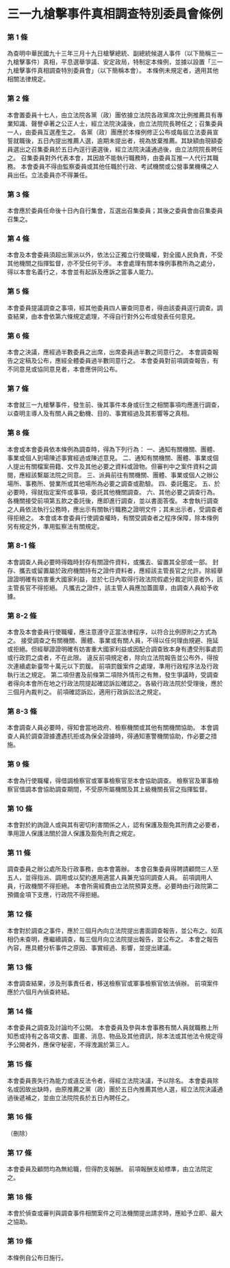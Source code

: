 # 三一九槍擊事件真相調查特別委員會條例

### 第 1 條

為查明中華民國九十三年三月十九日槍擊總統、副總統候選人事件（以下簡稱三一九槍擊事件）真相，平息選舉爭議、安定政局，特制定本條例，並據以設置「三一九槍擊事件真相調查特別委員會」（以下簡稱本會）。
本條例未規定者，適用其他相關法律規定。

### 第 2 條

本會置委員十七人，由立法院各黨（政）團依據立法院各政黨席次比例推薦具有專業知識、聲譽卓著之公正人士，經立法院決議後，由立法院院長聘任之；召集委員一人，由委員互選產生之。
各黨（政）團應於本條例修正公布或每屆立法委員宣誓就職後，五日內提出推薦人選，逾期未提出者，視為放棄推薦。其缺額由現額委員選出之召集委員於五日內逕行遴選後，經立法院決議通過後，由立法院院長聘任之。
召集委員對外代表本會，其因故不能執行職務時，由委員互推一人代行其職務。
本會委員不得由監察委員或其他任職於行政、考試機關或公營事業機構之人員出任。立法委員亦不得兼任。

### 第 3 條

本會應於委員任命後十日內自行集會，互選出召集委員；其後之委員會由召集委員召集之。

### 第 4 條

本會及本會委員須超出黨派以外，依法公正獨立行使職權，對全國人民負責，不受其他機關之指揮監督，亦不受任何干涉。
本會處理有關本條例事務所為之處分，得以本會名義行之，本會並有起訴及應訴之當事人能力。

### 第 5 條

本會委員提議調查之事項，經其他委員四人審查同意者，得由該委員逕行調查。調查結果，由本會依第六條規定處理，不得自行對外公布或發表任何意見。

### 第 6 條

本會之決議，應經過半數委員之出席，出席委員過半數之同意行之。
本會調查報告之定稿及公布，應經全體委員過半數同意行之。
本會委員對前項調查報告，有不同意見或協同意見者，本會應併同公布。

### 第 7 條

本會就三一九槍擊事件，發生前、後其事件本身或衍生之相關事項均應進行調查，以查明主導人及有關人員之動機、目的、事實經過及其影響等之真相。

### 第 8 條

本會或本會委員依本條例為調查時，得為下列行為：
一、通知有關機關、團體、事業或個人到場陳述事實經過或陳述意見。
二、通知有關機關、團體、事業或個人提出有關檔案冊籍、文件及其他必要之資料或證物。但審判中之案件資料之調閱，應經該繫屬法院之同意。
三、派員前往有關機關、團體、事業或個人之辦公場所、事務所、營業所或其他場所為必要之調查或勘驗。
四、委託鑑定。
五、於必要時，得就指定案件或事項，委託其他機關調查。
六、其他必要之調查行為。
各機關接受前項第五款之委託後，應即進行調查，並以書面答復。
本會執行調查之人員依法執行公務時，應出示有關執行職務之證明文件；其未出示者，受調查者得拒絕之。
本會或本會委員行使調查權時，有關受調查者之程序保障，除本條例另有規定外，準用監察法有關規定。

### 第 8-1 條

本會調查人員必要時得臨時封存有關證件資料，或攜去、留置其全部或一部。
封存、攜去或留置屬於政府機關持有之證件資料者，應經該主管長官之允許。除經舉證證明確有妨害重大國家利益，並於七日內取得行政法院假處分裁定同意者外，該主管長官不得拒絕。
凡攜去之證件，該主管人員應加蓋圖章，由調查人員給予收據。

### 第 8-2 條

本會及本會委員行使職權，應注意遵守正當法律程序，以符合比例原則之方式為之。
接受調查之有關機關、團體、事業或有關人員，不得以任何理由規避、拖延或拒絕。但經舉證證明確有妨害重大國家利益或因配合調查致本身有遭受刑事處罰或行政罰之虞者，不在此限。
違反前項規定者，除向立法院報告並公布外，得按次連續處新臺幣十萬元以下罰鍰。
前項罰鍰案件之處理，準用行政程序法及行政執行法之規定。
第二項但書及前條第二項除外情形之有無，發生爭議時，受調查者得向本會所在地之行政法院提起確認訴訟確認之。各級行政法院於受理後，應於三個月內裁判之。
前項確認訴訟，適用行政訴訟法之規定。

### 第 8-3 條

本會調查人員必要時，得知會當地政府、檢察機關或其他有關機關協助。
本會調查人員於調查證據遭遇抗拒或為保全證據時，得通知憲警機關協助，作必要之措施。

### 第 9 條

本會為行使職權，得借調檢察官或軍事檢察官至本會協助調查。
檢察官及軍事檢察官借調本會協助調查期間，不受原所屬機關及其上級機關長官之指揮監督。

### 第 10 條

本會對於約詢證人或與其有密切利害關係之人，認有保護及豁免其刑責之必要者，準用證人保護法關於證人保護及豁免刑責之規定。

### 第 11 條

調查委員之辦公處所及行政事務，由本會籌辦。
本會召集委員得聘請顧問三人至五人，並得指派、調用或以契約進用適當人員兼充協同調查人員。
前項調用人員，行政機關不得拒絕。
本會所需經費由立法院預算支應。必要時由行政院第二預備金項下支應，行政院不得拒絕。

### 第 12 條

本會對於調查之事件，應於三個月內向立法院提出書面調查報告，並公布之。如真相仍未查明，應繼續調查，每三個月向立法院提出報告，並公布之。
本會之報告內容，應具體分析事件之原因、事實經過、影響，並提出建議。

### 第 13 條

本會調查結果，涉及刑事責任者，移送檢察官或軍事檢察官依法偵辦。
前項案件應於六個月內偵查終結。

### 第 14 條

本會委員之調查及討論均不公開。
本會委員及參與本會事務有關人員就職務上所知悉或持有之各項文書、圖畫、消息、物品及其他資訊，除本法或其他法令規定得予公開者外，應保守秘密，不得洩漏於第三人。

### 第 15 條

本會委員喪失行為能力或違反法令者，得經立法院決議，予以除名。
本會委員除名或因故出缺時，由原推薦之黨（政）團於五日內推薦其他人選，經立法院決議通過後遞補之，並由立法院院長於五日內聘任之。

### 第 16 條

（刪除）

### 第 17 條

本會委員及顧問均為無給職，但得酌支報酬。
前項報酬支給標準，由立法院定之。

### 第 18 條

本會於偵查或審判與調查事件相關案件之司法機關提出請求時，應給予立即、最大之協助。

### 第 19 條

本條例自公布日施行。
